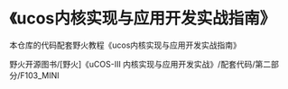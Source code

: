 # 《ucos内核实现与应用开发实战指南》
本仓库的代码配套野火教程《ucos内核实现与应用开发实战指南》

野火开源图书/[野火]《uCOS-III 内核实现与应用开发实战》/配套代码/第二部分/F103_MINI